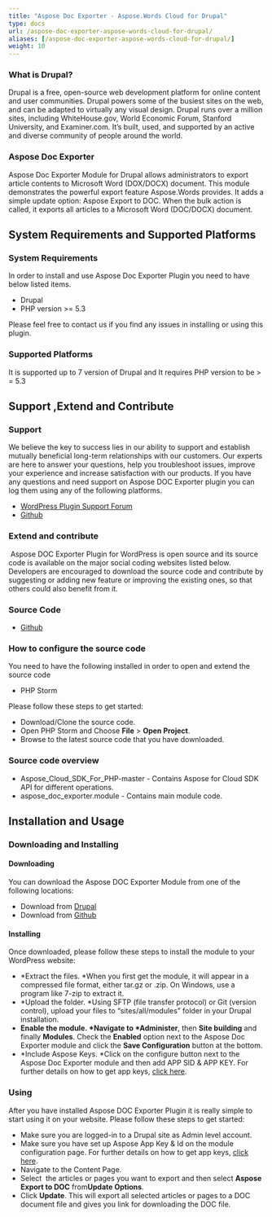 ```yaml
---
title: "Aspose Doc Exporter - Aspose.Words Cloud for Drupal"
type: docs
url: /aspose-doc-exporter-aspose-words-cloud-for-drupal/
aliases: [/aspose-doc-exporter-aspose-words-cloud-for-drupal/]
weight: 10
---
```


### What is Drupal?

Drupal is a free, open-source web development platform for online content and user communities. Drupal powers some of the busiest sites on the web, and can be adapted to virtually any visual design. Drupal runs over a million sites, including WhiteHouse.gov, World Economic Forum, Stanford University, and Examiner.com. It’s built, used, and supported by an active and diverse community of people around the world.

### Aspose Doc Exporter

Aspose Doc Exporter Module for Drupal allows administrators to export article contents to Microsoft Word (DOX/DOCX) document. This module demonstrates the powerful export feature Aspose.Words provides. It adds a simple update option: Aspose Export to DOC. When the bulk action is called, it exports all articles to a Microsoft Word (DOC/DOCX) document.

## System Requirements and Supported Platforms

### System Requirements

In order to install and use Aspose Doc Exporter Plugin you need to have below listed items.

- Drupal
- PHP version >= 5.3

Please feel free to contact us if you find any issues in installing or using this plugin.

### Supported Platforms

It is supported up to 7 version of Drupal and It requires PHP version to be > = 5.3

## Support ,Extend and Contribute

### Support

We believe the key to success lies in our ability to support and establish mutually beneficial long-term relationships with our customers. Our experts are here to answer your questions, help you troubleshoot issues, improve your experience and increase satisfaction with our products. If you have any questions and need support on Aspose DOC Exporter plugin you can log them using any of the following platforms.

- [WordPress Plugin Support Forum](https://www.drupal.org/project/aspose_doc_exporter/)
- [Github](https://github.com/asposeforcloud/Aspose_Cloud_for_Drupal/issues)

### Extend and contribute

 Aspose DOC Exporter Plugin for WordPress is open source and its source code is available on the major social coding websites listed below. Developers are encouraged to download the source code and contribute by suggesting or adding new feature or improving the existing ones, so that others could also benefit from it.

### Source Code

- [Github](https://github.com/asposeforcloud/Aspose_Cloud_for_WordPress)

### How to configure the source code

You need to have the following installed in order to open and extend the source code

- PHP Storm

Please follow these steps to get started:

- Download/Clone the source code.
- Open PHP Storm and Choose **File** > **Open Project**.
- Browse to the latest source code that you have downloaded.

### Source code overview

- Aspose_Cloud_SDK_For_PHP-master - Contains Aspose for Cloud SDK API for different operations.
- aspose_doc_exporter.module - Contains main module code.

## Installation and Usage

### Downloading and Installing

#### Downloading

You can download the Aspose DOC Exporter Module from one of the following locations:

- Download from [Drupal](https://www.drupal.org/project/aspose_doc_exporter/)
- Download from [Github](https://github.com/asposeforcloud/Aspose_Cloud_for_Drupal/releases/tag/1.0)

#### Installing

Once downloaded, please follow these steps to install the module to your WordPress website:

- \*Extract the files. \*When you first get the module, it will appear in a compressed file format, either tar.gz or .zip. On Windows, use a program like 7-zip to extract it.
- \*Upload the folder. \*Using SFTP (file transfer protocol) or Git (version control), upload your files to “sites/all/modules” folder in your Drupal installation.
- **Enable the module. \*Navigate to \*Administer**, then **Site building** and finally **Modules**. Check the **Enabled** option next to the Aspose Doc Exporter module and click the **Save Configuration** button at the bottom.
- \*Include Aspose Keys. \*Click on the configure button next to the Aspose Doc Exporter module and then add APP SID & APP KEY. For further details on how to get app keys, [click here](http://www.aspose.com/docs/display/rest/Creating+a+New+App+and+Getting+App+Key).

### Using

After you have installed Aspose DOC Exporter Plugin it is really simple to start using it on your website.
Please follow these steps to get started:

- Make sure you are logged-in to a Drupal site as Admin level account.
- Make sure you have set up Aspose App Key & Id on the module configuration page. For further details on how to get app keys, [click here](http://www.aspose.com/docs/display/rest/Creating+a+New+App+and+Getting+App+Key).
- Navigate to the Content Page.
- Select  the articles or pages you want to export and then select **Aspose Export to DOC** from**Update Options**.
- Click **Update**.
   This will export all selected articles or pages to a DOC document file and gives you link for downloading the DOC file.

